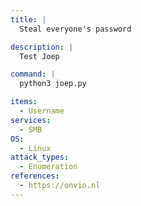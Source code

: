 ```yaml
---
title: |
  Steal everyone's password

description: |
  Test Joep

command: |
  python3 joep.py

items:
  - Username
services:
  - SMB
OS:
  - Linux
attack_types:
  - Enumeration
references:
  - https://onvio.nl
---
```

